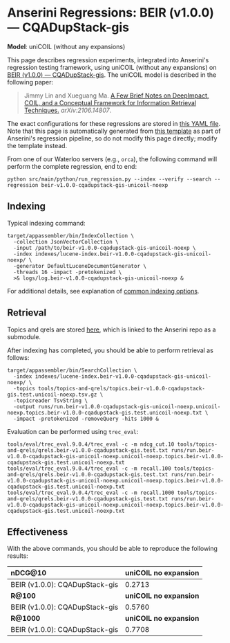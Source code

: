 # Anserini Regressions: BEIR (v1.0.0) &mdash; CQADupStack-gis

**Model**: uniCOIL (without any expansions)

This page describes regression experiments, integrated into Anserini's regression testing framework, using uniCOIL (without any expansions) on [BEIR (v1.0.0) &mdash; CQADupStack-gis](http://beir.ai/).
The uniCOIL model is described in the following paper:

> Jimmy Lin and Xueguang Ma. [A Few Brief Notes on DeepImpact, COIL, and a Conceptual Framework for Information Retrieval Techniques.](https://arxiv.org/abs/2106.14807) _arXiv:2106.14807_.

The exact configurations for these regressions are stored in [this YAML file](../src/main/resources/regression/beir-v1.0.0-cqadupstack-gis-unicoil-noexp.yaml).
Note that this page is automatically generated from [this template](../src/main/resources/docgen/templates/beir-v1.0.0-cqadupstack-gis-unicoil-noexp.template) as part of Anserini's regression pipeline, so do not modify this page directly; modify the template instead.

From one of our Waterloo servers (e.g., `orca`), the following command will perform the complete regression, end to end:

```
python src/main/python/run_regression.py --index --verify --search --regression beir-v1.0.0-cqadupstack-gis-unicoil-noexp
```

## Indexing

Typical indexing command:

```
target/appassembler/bin/IndexCollection \
  -collection JsonVectorCollection \
  -input /path/to/beir-v1.0.0-cqadupstack-gis-unicoil-noexp \
  -index indexes/lucene-index.beir-v1.0.0-cqadupstack-gis-unicoil-noexp/ \
  -generator DefaultLuceneDocumentGenerator \
  -threads 16 -impact -pretokenized \
  >& logs/log.beir-v1.0.0-cqadupstack-gis-unicoil-noexp &
```

For additional details, see explanation of [common indexing options](common-indexing-options.md).

## Retrieval

Topics and qrels are stored [here](https://github.com/castorini/anserini-tools/tree/master/topics-and-qrels), which is linked to the Anserini repo as a submodule.

After indexing has completed, you should be able to perform retrieval as follows:

```
target/appassembler/bin/SearchCollection \
  -index indexes/lucene-index.beir-v1.0.0-cqadupstack-gis-unicoil-noexp/ \
  -topics tools/topics-and-qrels/topics.beir-v1.0.0-cqadupstack-gis.test.unicoil-noexp.tsv.gz \
  -topicreader TsvString \
  -output runs/run.beir-v1.0.0-cqadupstack-gis-unicoil-noexp.unicoil-noexp.topics.beir-v1.0.0-cqadupstack-gis.test.unicoil-noexp.txt \
  -impact -pretokenized -removeQuery -hits 1000 &
```

Evaluation can be performed using `trec_eval`:

```
tools/eval/trec_eval.9.0.4/trec_eval -c -m ndcg_cut.10 tools/topics-and-qrels/qrels.beir-v1.0.0-cqadupstack-gis.test.txt runs/run.beir-v1.0.0-cqadupstack-gis-unicoil-noexp.unicoil-noexp.topics.beir-v1.0.0-cqadupstack-gis.test.unicoil-noexp.txt
tools/eval/trec_eval.9.0.4/trec_eval -c -m recall.100 tools/topics-and-qrels/qrels.beir-v1.0.0-cqadupstack-gis.test.txt runs/run.beir-v1.0.0-cqadupstack-gis-unicoil-noexp.unicoil-noexp.topics.beir-v1.0.0-cqadupstack-gis.test.unicoil-noexp.txt
tools/eval/trec_eval.9.0.4/trec_eval -c -m recall.1000 tools/topics-and-qrels/qrels.beir-v1.0.0-cqadupstack-gis.test.txt runs/run.beir-v1.0.0-cqadupstack-gis-unicoil-noexp.unicoil-noexp.topics.beir-v1.0.0-cqadupstack-gis.test.unicoil-noexp.txt
```

## Effectiveness

With the above commands, you should be able to reproduce the following results:

| **nDCG@10**                                                                                                  | **uniCOIL no expansion**|
|:-------------------------------------------------------------------------------------------------------------|-----------|
| BEIR (v1.0.0): CQADupStack-gis                                                                               | 0.2713    |
| **R@100**                                                                                                    | **uniCOIL no expansion**|
| BEIR (v1.0.0): CQADupStack-gis                                                                               | 0.5760    |
| **R@1000**                                                                                                   | **uniCOIL no expansion**|
| BEIR (v1.0.0): CQADupStack-gis                                                                               | 0.7708    |

